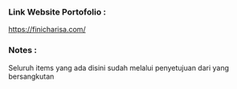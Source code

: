 ### Link Website Portofolio : 
https://finicharisa.com/

### Notes :
Seluruh items yang ada disini sudah melalui penyetujuan dari yang bersangkutan
